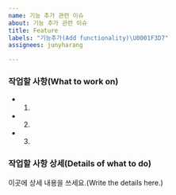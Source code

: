 ```yaml
---
name: 기능 추가 관련 이슈
about: 기능 추가 관련 이슈
title: Feature
labels: "기능추가(Add functionality)\U0001F3D7️"
assignees: junyharang

---
```


### 작업할 사항(What to work on)
* 1.
* 2.
* 3.

### 작업할 사항 상세(Details of what to do)

이곳에 상세 내용을 쓰세요.(Write the details here.)
